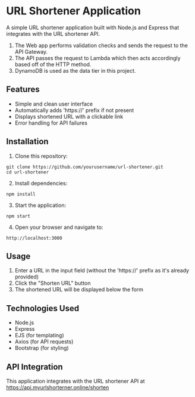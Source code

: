 # URL Shortener Application

A simple URL shortener application built with Node.js and Express that integrates with the URL shortener API.

1) The Web app performs validation checks and sends the request to the API Gateway. 
2) The API passes the request to Lambda which then acts accordingly based off of the HTTP method. 
3) DynamoDB is used as the data tier in this project. 

## Features

- Simple and clean user interface
- Automatically adds 'https://' prefix if not present
- Displays shortened URL with a clickable link
- Error handling for API failures

## Installation

1. Clone this repository:
```
git clone https://github.com/yourusername/url-shortener.git
cd url-shortener
```

2. Install dependencies:
```
npm install
```

3. Start the application:
```
npm start
```

4. Open your browser and navigate to:
```
http://localhost:3000
```

## Usage

1. Enter a URL in the input field (without the 'https://' prefix as it's already provided)
2. Click the "Shorten URL" button
3. The shortened URL will be displayed below the form

## Technologies Used

- Node.js
- Express
- EJS (for templating)
- Axios (for API requests)
- Bootstrap (for styling)

## API Integration

This application integrates with the URL shortener API at https://api.myurlshorterner.online/shorten 
